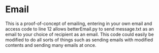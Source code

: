 # Email

This is a proof-of-concept of emailing, entering in your own email and access code to line 12 allows betterEmail.py to send message.txt as an email to your choice of recipient as an email.
This code could easily be modified to do all sorts of things such as sending emails with modified contents and sending many emails at once.
